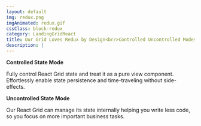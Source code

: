 ```yaml
---
layout: default
img: redux.png
imgAnimated: redux.gif
cssClass: block-redux
category: LandingGridReact
title: Our Grid Loves Redux by Design<br/>Controlled Uncontrolled Modes are Inside
description: |
---
```


**Controlled State Mode**

Fully control React Grid state and treat it as a pure view component. Effortlessly enable state persistence and time-traveling without side-effects.

**Uncontrolled State Mode**

Our React Grid can manage its state internally helping you write less code, so you focus on more important business tasks.

